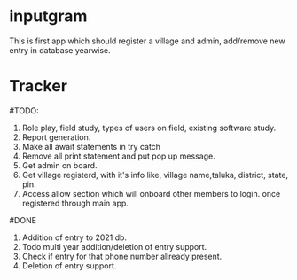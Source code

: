 # inputgram
This is first app which should register a village and admin, add/remove new entry in database yearwise.
# Tracker
#TODO:
1. Role play, field study, types of users on field, existing software study.
2. Report generation.
1. Make all await statements in try catch
2. Remove all print statement and put pop up message.
1. Get admin on board.
2. Get village registerd, with it's info like, village name,taluka, district, state, pin.
3. Access allow section which will onboard other members to login. once registered through main app.


#DONE
1. Addition of entry to 2021 db.
2.  Todo multi year addition/deletion of entry support.
3. Check if entry for that phone number allready present.
4. Deletion of entry support.

